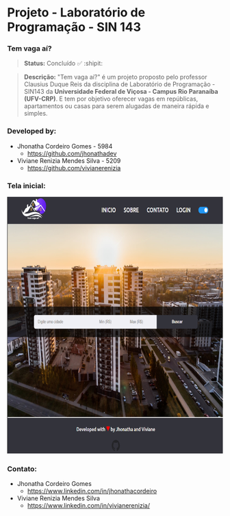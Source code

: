 # Projeto - Laboratório de Programação - SIN 143 

### Tem vaga aí?
>**Status:** Concluído :white_check_mark: :shipit:

>**Descrição:** "Tem vaga aí?" é um projeto proposto pelo professor Clausius Duque Reis da disciplina de Laboratório de Programação - SIN143 da **Universidade Federal de Viçosa - Campus Rio Paranaíba (UFV-CRP)**. E tem por objetivo oferecer vagas em repúblicas, apartamentos ou casas para serem alugadas de maneira rápida e simples.

### Developed by:
* Jhonatha Cordeiro Gomes - 5984
  * https://github.com/jhonathadev
* Viviane Renizia Mendes Silva - 5209
  * https://github.com/vivianerenizia

### Tela inicial:
<img src="https://github.com/jhonathadev/Projeto-SIN-143/blob/master/imgs/img-1.png" height="600" width="850">

### Contato:
* Jhonatha Cordeiro Gomes 
  * https://www.linkedin.com/in/jhonathacordeiro
* Viviane Renizia Mendes Silva
  * https://www.linkedin.com/in/vivianerenizia/
